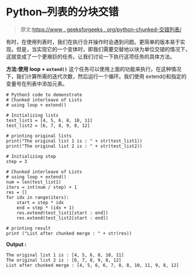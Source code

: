 # Python–列表的分块交错

> 原文:[https://www . geeksforgeeks . org/python-chunked-交错列表/](https://www.geeksforgeeks.org/python-chunked-interleave-of-lists/)

有时，在使用列表时，我们在执行合并操作时会遇到问题。更简单的版本易于实现。但是，当实现它的一个变体时，即我们需要交替地以块为单位交错的情况下，这就变成了一个更艰巨的任务。让我们讨论一下执行这项任务的具体方法。

**方法:使用 loop + `extend()`**
这个任务可以使用上面的功能来执行。在这种情况下，我们计算所需的迭代次数，然后运行一个循环。我们使用 extend()和指定的变量号在列表中添加元素。

```
# Python3 code to demonstrate 
# Chunked interleave of Lists
# using loop + extend()

# Initializing lists
test_list1 = [4, 5, 6, 8, 10, 11]
test_list2 = [6, 7, 8, 9, 8, 12]

# printing original lists 
print("The original list 1 is : " + str(test_list1))
print("The original list 2 is : " + str(test_list2))

# Initializing step
step = 3

# Chunked interleave of Lists
# using loop + extend()
num = len(test_list1)
iters = int(num / step) + 1
res = []
for idx in range(iters):
    start = step * idx
    end = step * (idx + 1)
    res.extend(test_list1[start : end])
    res.extend(test_list2[start : end])

# printing result 
print ("List after chunked merge : " + str(res))
```

**Output :**

```
The original list 1 is : [4, 5, 6, 8, 10, 11]
The original list 2 is : [6, 7, 8, 9, 8, 12]
List after chunked merge : [4, 5, 6, 6, 7, 8, 8, 10, 11, 9, 8, 12]

```